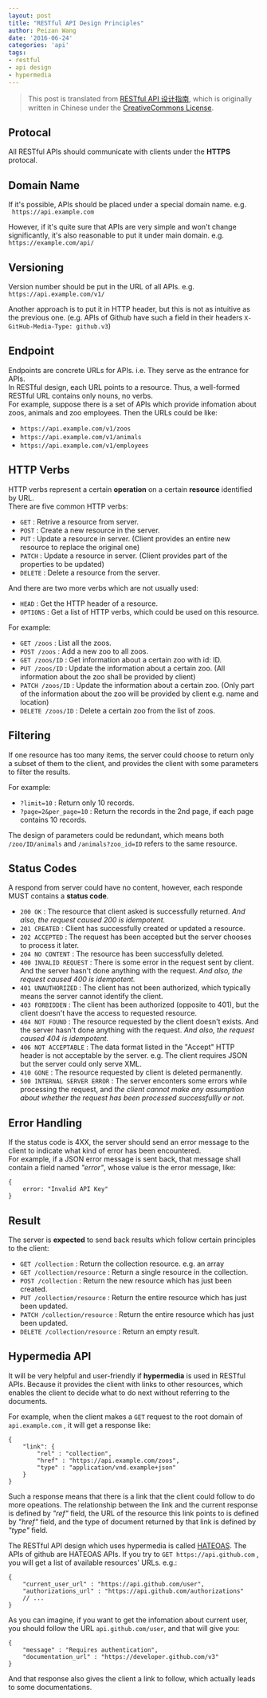 ```yaml
---
layout: post
title: "RESTful API Design Principles"
author: Peizan Wang
date: '2016-06-24'
categories: 'api'
tags:
- restful
- api design
- hypermedia
---    
```

     

> This post is translated from [RESTful API 设计指南](http://www.ruanyifeng.com/blog/2014/05/restful_api.html), which is originally written in Chinese under the [CreativeCommons License](https://creativecommons.org/licenses/by-nc-nd/3.0/deed.zh).

## Protocal   

All RESTful APIs should communicate with clients under the **HTTPS** protocal.

## Domain Name   

If it's possible, APIs should be placed under a special domain name. e.g.   
``` https://api.example.com```        

However, if it's quite sure that APIs are very simple and won't change significantly, it's also reasonable to put it under main domain. e.g.    
```https://example.com/api/```    
     
## Versioning

Version number should be put in the URL of all APIs. e.g.   
```https://api.example.com/v1/```     
     
Another approach is to put it in HTTP header, but this is not as intuitive as the previous one. (e.g. APIs of Github have such a field in their headers 
```X-GitHub-Media-Type: github.v3```)    
     
## Endpoint

Endpoints are concrete URLs for APIs. i.e. They serve as the entrance for APIs.    
In RESTful design, each URL points to a resource. Thus, a well-formed RESTful URL contains only nouns, no verbs.     
For example, suppose there is a set of APIs which provide infomation about zoos, animals and zoo employees. Then the URLs could be like:   
* ```https://api.example.com/v1/zoos```    
* ```https://api.example.com/v1/animals```     
* ```https://api.example.com/v1/employees```     

## HTTP Verbs

HTTP verbs represent a certain **operation** on a certain **resource** identified by URL.   
There are five common HTTP verbs:   
* ```GET``` : Retrive a resource from server.
* ```POST``` : Create a new resource in the server.
* ```PUT``` : Update a resource in server. (Client provides an entire new resource to replace the original one)
* ```PATCH``` : Update a resource in server. (Client provides part of the properties to be updated)
* ```DELETE``` : Delete a resource from the server.     
      
And there are two more verbs which are not usually used:    
* ```HEAD``` : Get the HTTP header of a resource.
* ```OPTIONS``` :  Get a list of HTTP verbs, which could be used on this resource.     
    
For example:    
* ```GET /zoos``` : List all the zoos.
* ```POST /zoos``` : Add a new zoo to all zoos.
* ```GET /zoos/ID``` : Get information about a certain zoo with id: ID.
* ```PUT /zoos/ID``` : Update the information about a certain zoo. (All information about the zoo shall be provided by client)
* ```PATCH /zoos/ID``` : Update the information about a certain zoo. (Only part of the information about the zoo will be provided by client e.g. name and location)
* ```DELETE /zoos/ID``` : Delete a certain zoo from the list of zoos.
   
    
## Filtering

If one resource has too many items, the server could choose to return only a subset of them to the client, and provides the client with some parameters to filter the results. 

For example:    
* ```?limit=10``` : Return only 10 records.
* ```?page=2&per_page=10``` : Return the records in the 2nd page, if each page contains 10 records.
     
The design of parameters could be redundant, which means both ```/zoo/ID/animals``` and ```/animals?zoo_id=ID``` refers to the same resource.    

## Status Codes

A respond from server could have no content, however, each responde MUST contains a **status code**.    
* ```200 OK``` : The resource that client asked is successfully returned. *And also, the request caused 200 is idempotent.*
* ```201 CREATED``` : Client has successfully created or updated a resource.
* ```202 ACCEPTED``` : The request has been accepted but the server chooses to process it later.
* ```204 NO CONTENT``` : The resource has been successfully deleted.
* ```400 INVALID REQUEST``` : There is some error in the request sent by client. And the server hasn't done anything with the request.  *And also, the request caused 400 is idempotent.*
* ```401 UNAUTHORIZED``` : The client has not been authorized, which typically means the server cannot identify the client.
* ```403 FORBIDDEN``` : The client has been authorized (opposite to 401), but the client doesn't have the access to requested resource. 
* ```404 NOT FOUND``` : The resource requested by the client doesn't exists. And the server hasn't done anything with the request. *And also, the request caused 404 is idempotent.*
* ```406 NOT ACCEPTABLE``` : The data format listed in the "Accept" HTTP header is not acceptable by the server. e.g. The client requires JSON but the server could only serve XML.
* ```410 GONE``` : The resource requested by client is deleted permanently.
* ```500 INTERNAL SERVER ERROR``` : The server enconters some errors while processing the request, and *the client cannot make any assumption about whether the request has been processed successfullly or not.*
   
   
## Error Handling
   
If the status code is 4XX, the server should send an error message to the client to indicate what kind of error has been encountered.   
For example, if a JSON error message is sent back, that message shall contain a field named *"error"*, whose value is the error message, like:   
```
{
    error: "Invalid API Key"
}
```
    
## Result
   
The server is **expected** to send back results which follow certain principles to the client:    

* ```GET /collection``` : Return the collection resource. e.g. an array
* ```GET /collection/resource``` : Return a single resource in the collection.
* ```POST /collection``` : Return the new resource which has just been created.
* ```PUT /collection/resource``` : Return the entire resource which has just been updated.
* ```PATCH /collection/resource``` : Return the entire resource which has just been updated.
* ```DELETE /collection/resource``` : Return an empty result.   
   
   
## Hypermedia API
    
It will be very helpful and user-friendly if **hypermedia** is used in RESTful APIs. Because it provides the client with links to other resources, which enables the client to decide what to do next without referring to the documents.   
    
For example, when the client makes a ```GET``` request to the root domain of ```api.example.com``` , it will get a response like:    
```
{
    "link": {
        "rel" : "collection",
        "href" : "https://api.example.com/zoos",
        "type" : "application/vnd.example+json"
    }
}
```
Such a response means that there is a link that the client could follow to do more opeations. The relationship between the link and the current response is defined by *"ref"* field, the URL of the resource this link points to is defined by *"href"* field, and the type of document returned by that link is defined by *"type"* field.   
    
The RESTful API design which uses hypermedia is called [HATEOAS](https://en.wikipedia.org/wiki/HATEOAS). The APIs of github are HATEOAS APIs. If you try to ```GET https://api.github.com``` , you will get a list of available resources' URLs. e.g.:   
```
{
    "current_user_url" : "https://api.github.com/user",
    "authorizations_url" : "https://api.github.com/authorizations"
    // ...
}
```
    
As you can imagine, if you want to get the infomation about current user, you should follow the URL ```api.github.com/user```, and that will give you:   
```
{
    "message" : "Requires authentication",
    "documentation_url" : "https://developer.github.com/v3"
}
```   
And that response also gives the client a link to follow, which actually leads to some documentations.
